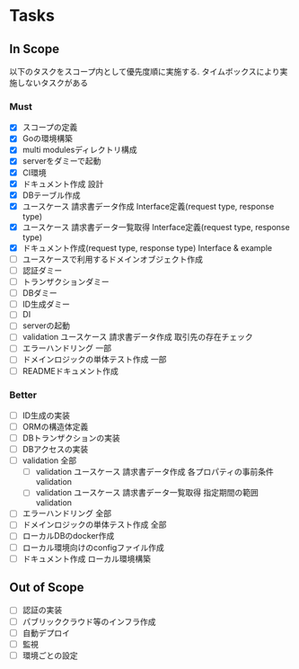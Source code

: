 # Tasks

## In Scope

以下のタスクをスコープ内として優先度順に実施する. タイムボックスにより実施しないタスクがある

### Must

- [x] スコープの定義
- [x] Goの環境構築
- [x] multi modulesディレクトリ構成
- [x] serverをダミーで起動
- [x] CI環境
- [x] ドキュメント作成 設計
- [x] DBテーブル作成
- [x] ユースケース 請求書データ作成 Interface定義(request type, response type)
- [x] ユースケース 請求書データ一覧取得 Interface定義(request type, response type)
- [x] ドキュメント作成(request type, response type) Interface & example
- [ ] ユースケースで利用するドメインオブジェクト作成
- [ ] 認証ダミー
- [ ] トランザクションダミー
- [ ] DBダミー
- [ ] ID生成ダミー
- [ ] DI
- [ ] serverの起動
- [ ] validation ユースケース 請求書データ作成 取引先の存在チェック
- [ ] エラーハンドリング 一部
- [ ] ドメインロジックの単体テスト作成 一部
- [ ] READMEドキュメント作成

### Better

- [ ] ID生成の実装
- [ ] ORMの構造体定義
- [ ] DBトランザクションの実装
- [ ] DBアクセスの実装
- [ ] validation 全部
  - [ ] validation ユースケース 請求書データ作成 各プロパティの事前条件validation
  - [ ] validation ユースケース 請求書データ一覧取得 指定期間の範囲validation
- [ ] エラーハンドリング 全部
- [ ] ドメインロジックの単体テスト作成 全部
- [ ] ローカルDBのdocker作成
- [ ] ローカル環境向けのconfigファイル作成
- [ ] ドキュメント作成 ローカル環境構築

## Out of Scope

- [ ] 認証の実装
- [ ] パブリッククラウド等のインフラ作成
- [ ] 自動デプロイ
- [ ] 監視
- [ ] 環境ごとの設定
